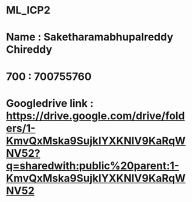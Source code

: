 # ML_ICP2
# Name : Saketharamabhupalreddy Chireddy
# 700 : 700755760
# Googledrive link : https://drive.google.com/drive/folders/1-KmvQxMska9SujkIYXKNlV9KaRqWNV52?q=sharedwith:public%20parent:1-KmvQxMska9SujkIYXKNlV9KaRqWNV52
